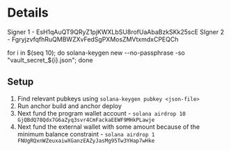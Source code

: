 # Details

Signer 1 - EsH1qAuQT9QRyZ1pjKWXLbSU8rofUaAbaBzkSKk25scE
SIgner 2 - FgryjzvfqfhRuQMBWZXvFedSgPXMosZMVtxmdxCPEQCh

for i in $(seq 10); do solana-keygen new --no-passphrase -so "vault_secret_${i}.json"; done

## Setup

1. Find relevant pubkeys using `solana-keygen pubkey <json-file>`
2. Run anchor build and anchor deploy
3. Next fund the program wallet account -
   `solana airdrop 10 GjQBdQ78Qdx7G6aZyq3svr4CmFackaEEWF9MHkPLawje`
4. Next fund the external wallet with some amount because of the minimum balance constraint -
   `solana airdrop 1 FNUgRQxnWZeuxaiwXGanzEAZyJasMg95Tw3YHap7wHke`
